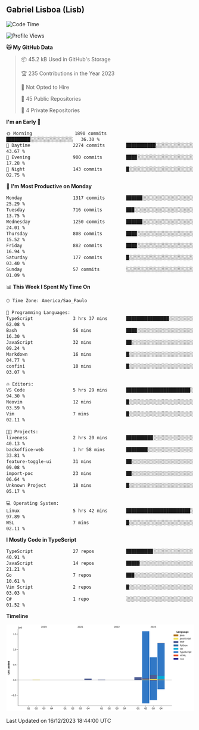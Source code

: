 ## Gabriel Lisboa (Lisb)

<!--START_SECTION:waka-->
![Code Time](http://img.shields.io/badge/Code%20Time-372%20hrs%2022%20mins-blue)

![Profile Views](http://img.shields.io/badge/Profile%20Views-0-blue)

**🐱 My GitHub Data** 

> 📦 45.2 kB Used in GitHub's Storage 
 > 
> 🏆 235 Contributions in the Year 2023
 > 
> 🚫 Not Opted to Hire
 > 
> 📜 45 Public Repositories 
 > 
> 🔑 4 Private Repositories 
 > 
**I'm an Early 🐤** 

```text
🌞 Morning                1890 commits        █████████░░░░░░░░░░░░░░░░   36.30 % 
🌆 Daytime                2274 commits        ███████████░░░░░░░░░░░░░░   43.67 % 
🌃 Evening                900 commits         ████░░░░░░░░░░░░░░░░░░░░░   17.28 % 
🌙 Night                  143 commits         █░░░░░░░░░░░░░░░░░░░░░░░░   02.75 % 
```
📅 **I'm Most Productive on Monday** 

```text
Monday                   1317 commits        ██████░░░░░░░░░░░░░░░░░░░   25.29 % 
Tuesday                  716 commits         ███░░░░░░░░░░░░░░░░░░░░░░   13.75 % 
Wednesday                1250 commits        ██████░░░░░░░░░░░░░░░░░░░   24.01 % 
Thursday                 808 commits         ████░░░░░░░░░░░░░░░░░░░░░   15.52 % 
Friday                   882 commits         ████░░░░░░░░░░░░░░░░░░░░░   16.94 % 
Saturday                 177 commits         █░░░░░░░░░░░░░░░░░░░░░░░░   03.40 % 
Sunday                   57 commits          ░░░░░░░░░░░░░░░░░░░░░░░░░   01.09 % 
```


📊 **This Week I Spent My Time On** 

```text
🕑︎ Time Zone: America/Sao_Paulo

💬 Programming Languages: 
TypeScript               3 hrs 37 mins       ████████████████░░░░░░░░░   62.08 % 
Bash                     56 mins             ████░░░░░░░░░░░░░░░░░░░░░   16.30 % 
JavaScript               32 mins             ██░░░░░░░░░░░░░░░░░░░░░░░   09.24 % 
Markdown                 16 mins             █░░░░░░░░░░░░░░░░░░░░░░░░   04.77 % 
confini                  10 mins             █░░░░░░░░░░░░░░░░░░░░░░░░   03.07 % 

🔥 Editors: 
VS Code                  5 hrs 29 mins       ████████████████████████░   94.30 % 
Neovim                   12 mins             █░░░░░░░░░░░░░░░░░░░░░░░░   03.59 % 
Vim                      7 mins              █░░░░░░░░░░░░░░░░░░░░░░░░   02.11 % 

🐱‍💻 Projects: 
liveness                 2 hrs 20 mins       ██████████░░░░░░░░░░░░░░░   40.13 % 
backoffice-web           1 hr 58 mins        ████████░░░░░░░░░░░░░░░░░   33.81 % 
feature-toggle-ui        31 mins             ██░░░░░░░░░░░░░░░░░░░░░░░   09.08 % 
import-poc               23 mins             ██░░░░░░░░░░░░░░░░░░░░░░░   06.64 % 
Unknown Project          18 mins             █░░░░░░░░░░░░░░░░░░░░░░░░   05.17 % 

💻 Operating System: 
Linux                    5 hrs 42 mins       ████████████████████████░   97.89 % 
WSL                      7 mins              █░░░░░░░░░░░░░░░░░░░░░░░░   02.11 % 
```

**I Mostly Code in TypeScript** 

```text
TypeScript               27 repos            ██████████░░░░░░░░░░░░░░░   40.91 % 
JavaScript               14 repos            █████░░░░░░░░░░░░░░░░░░░░   21.21 % 
Go                       7 repos             ███░░░░░░░░░░░░░░░░░░░░░░   10.61 % 
Vim Script               2 repos             █░░░░░░░░░░░░░░░░░░░░░░░░   03.03 % 
C#                       1 repo              ░░░░░░░░░░░░░░░░░░░░░░░░░   01.52 % 
```



**Timeline**

![Lines of Code chart](https://raw.githubusercontent.com/tenlisboa/tenlisboa/main/assets/bar_graph.png)


 Last Updated on 16/12/2023 18:44:00 UTC
<!--END_SECTION:waka-->
